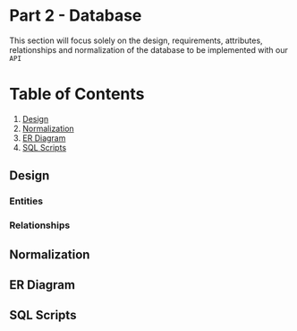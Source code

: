 # Part 2 - Database

This section will focus solely on the design, requirements, attributes, relationships and normalization of the database to be implemented with our `API`

# Table of Contents

1. [Design](#design)
2. [Normalization](#normalization)
3. [ER Diagram](#er-diagram)
4. [SQL Scripts](#sql-scripts)

## Design

### Entities



### Relationships

## Normalization

## ER Diagram

## SQL Scripts
